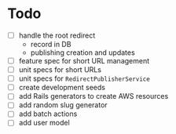 # Todo

- [ ] handle the root redirect
  - record in DB
  - publishing creation and updates
- [ ] feature spec for short URL management
- [ ] unit specs for short URLs
- [ ] unit specs for `RedirectPublisherService`
- [ ] create development seeds
- [ ] add Rails generators to create AWS resources
- [ ] add random slug generator
- [ ] add batch actions
- [ ] add user model
